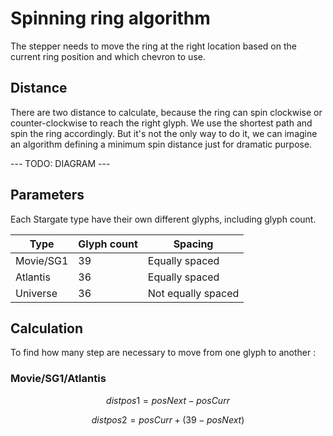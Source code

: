 # Spinning ring algorithm

The stepper needs to move the ring at the right location based on the current ring position and which chevron to use.

## Distance

There are two distance to calculate, because the ring can spin clockwise or counter-clockwise to reach the right glyph. 
We use the shortest path and spin the ring accordingly.
But it's not the only way to do it, we can imagine an algorithm defining a minimum spin distance just for dramatic purpose. 

--- TODO: DIAGRAM ---

## Parameters

Each Stargate type have their own different glyphs, including glyph count.

| Type | Glyph count | Spacing |
|---|---|---|
| Movie/SG1 | 39 | Equally spaced |
| Atlantis | 36 | Equally spaced |
| Universe | 36 | Not equally spaced |

## Calculation

To find how many step are necessary to move from one glyph to another :

### Movie/SG1/Atlantis

$$ distpos1={posNext-posCurr} $$

$$ distpos2={posCurr+(39-posNext)} $$


